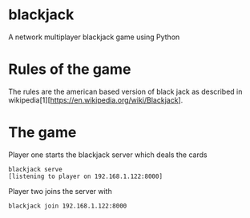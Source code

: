 # blackjack

A network multiplayer blackjack game using Python

# Rules of the game

The rules are the american based version of black jack as described in wikipedia[1][https://en.wikipedia.org/wiki/Blackjack].

# The game

Player one starts the blackjack server which deals the cards

```
blackjack serve
[listening to player on 192.168.1.122:8000]
```

Player two joins the server with

```
blackjack join 192.168.1.122:8000
```
